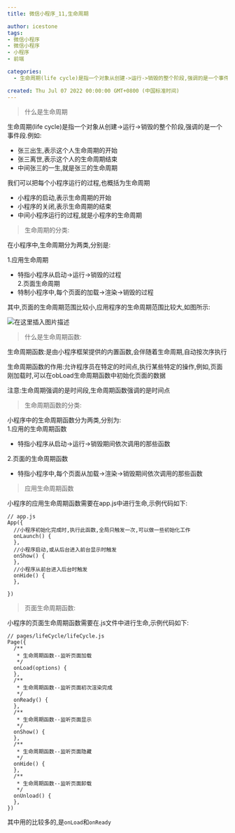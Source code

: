 ```yaml
---
title: 微信小程序_11,生命周期

author: icestone
tags:
- 微信小程序
- 微信小程序
- 小程序
- 前端

categories:  
  - 生命周期(life cycle)是指一个对象从创建->运行->销毁的整个阶段,强调的是一个事件段.例如:我们可以把每个小程序运行的过程,也概括为生命周期在小程序中,生命周期分为两类,分别是:1.应用生命周期其中,页面的生命周期范围比较小,应用程序的生命周期范围比较大,如图所示:生命周期函数:是由小程序框架提供的内置函数,会伴随着生命周期,自动按次序执行生命周期函数的作用:允许程序员在特定的时间点,执行某些特定的操作,例如,页面刚加载时,可以在obLoad生命周期函数中初始化页面的数据注意:生命周期强调的是时  

created: Thu Jul 07 2022 00:00:00 GMT+0800 (中国标准时间)
---
```

> 什么是生命周期

生命周期(life cycle)是指一个对象从创建->运行->销毁的整个阶段,强调的是一个事件段.例如:

*   张三出生,表示这个人生命周期的开始
*   张三离世,表示这个人的生命周期结束
*   中间张三的一生,就是张三的生命周期

我们可以把每个小程序运行的过程,也概括为生命周期

*   小程序的启动,表示生命周期的开始
*   小程序的关闭,表示生命周期的结束
*   中间小程序运行的过程,就是小程序的生命周期

> 生命周期的分类:

在小程序中,生命周期分为两类,分别是:

1.应用生命周期

*   特指小程序从启动->运行->销毁的过程  
    2.页面生命周期
*   特制小程序中,每个页面的加载->渲染->销毁的过程

其中,页面的生命周期范围比较小,应用程序的生命周期范围比较大,如图所示:

![在这里插入图片描述](https://img-blog.csdnimg.cn/b8243d7d17534b9398b16f41cb3f1048.png)

> 什么是生命周期函数:

生命周期函数:是由小程序框架提供的内置函数,会伴随着生命周期,自动按次序执行

生命周期函数的作用:允许程序员在特定的时间点,执行某些特定的操作,例如,页面刚加载时,可以在obLoad生命周期函数中初始化页面的数据

注意:生命周期强调的是时间段,生命周期函数强调的是时间点

> 生命周期函数的分类:

小程序中的生命周期函数分为两类,分别为:  
1.应用的生命周期函数

*   特指小程序从启动->运行->销毁期间依次调用的那些函数

2.页面的生命周期函数

*   特指小程序中,每个页面从加载->渲染->销毁期间依次调用的那些函数

> 应用生命周期函数

小程序的应用生命周期函数需要在app.js中进行生命,示例代码如下:

    // app.js
    App({
      //小程序初始化完成时,执行此函数,全局只触发一次,可以做一些初始化工作
      onLaunch() {
      },
      //小程序启动,或从后台进入前台显示时触发
      onShow() {
      },
      //小程序从前台进入后台时触发
      onHide() {
      },
      
    })
    

> 页面生命周期函数:

小程序的页面生命周期函数需要在.js文件中进行生命,示例代码如下:

    // pages/lifeCycle/lifeCycle.js
    Page({
      /**
       * 生命周期函数--监听页面加载
       */
      onLoad(options) {
      },
      /**
       * 生命周期函数--监听页面初次渲染完成
       */
      onReady() {
      },
      /**
       * 生命周期函数--监听页面显示
       */
      onShow() {
      },
      /**
       * 生命周期函数--监听页面隐藏
       */
      onHide() {
      },
      /**
       * 生命周期函数--监听页面卸载
       */
      onUnload() {
      },
    })
    

其中用的比较多的,是`onLoad`和`onReady`